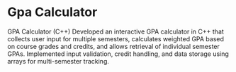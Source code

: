 # Gpa Calculator
GPA Calculator (C++) Developed an interactive GPA calculator in C++ that collects user input for multiple semesters, calculates weighted GPA based on course grades and credits, and allows retrieval of individual semester GPAs. Implemented input validation, credit handling, and data storage using arrays for multi-semester tracking.
